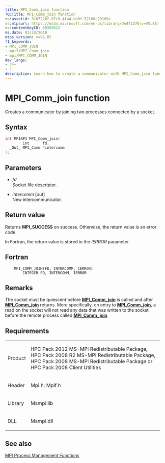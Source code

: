 ```yaml
---
title: MPI_Comm_join function
TOCTitle: MPI_Comm_join function
ms:assetid: 3c07220f-07c9-4fa4-ba9f-52160c29100e
ms:mtpsurl: https://msdn.microsoft.com/en-us/library/Dn473276(v=VS.85)
ms:contentKeyID: 59360822
ms.date: 03/28/2018
mtps_version: v=VS.85
f1_keywords:
- MPI_COMM_JOIN
- mpif/MPI_Comm_join
- mpi/MPI_COMM_JOIN
dev_langs:
- C++
- C
description: Learn how to create a communicator with MPI_Comm_join function on Microsoft's platform. Understand syntax, parameters, return values, and requirements.
---
```


# MPI\_Comm\_join function

Creates a communicator by joining two processes connected by a socket.

## Syntax

``` c++
int MPIAPI MPI_Comm_join(
        int      fd,
  _Out_ MPI_Comm *intercomm
);
```

## Parameters

  - *fd*  
    Socket file descriptor.

  - *intercomm* \[out\]  
    New intercommunicator.

## Return value

Returns **MPI\_SUCCESS** on success. Otherwise, the return value is an error code.

In Fortran, the return value is stored in the *IERROR* parameter.

## Fortran

``` FORTRAN
    MPI_COMM_JOIN(FD, INTERCOMM, IERROR)
        INTEGER FD, INTERCOMM, IERROR
```

## Remarks

The socket must be quiescent before [**MPI\_Comm\_join**](mpi-comm-join-function.md) is called and after [**MPI\_Comm\_join**](mpi-comm-join-function.md) returns. More specifically, on entry to [**MPI\_Comm\_join**](mpi-comm-join-function.md), a read on the socket will not read any data that was written to the socket before the remote process called [**MPI\_Comm\_join**](mpi-comm-join-function.md).

## Requirements

<table>
<colgroup>
<col/>
<col/>
</colgroup>
<tbody>
<tr class="odd">
<td><p>Product</p></td>
<td><p>HPC Pack 2012 MS-MPI Redistributable Package, HPC Pack 2008 R2 MS-MPI Redistributable Package, HPC Pack 2008 MS-MPI Redistributable Package or HPC Pack 2008 Client Utilities</p></td>
</tr>
<tr class="even">
<td><p>Header</p></td>
<td>Mpi.h;
Mpif.h</td>
</tr>
<tr class="odd">
<td><p>Library</p></td>
<td>Msmpi.lib</td>
</tr>
<tr class="even">
<td><p>DLL</p></td>
<td>Msmpi.dll</td>
</tr>
</tbody>
</table>


## See also

[MPI Process Management Functions](mpi-process-management-functions.md)

